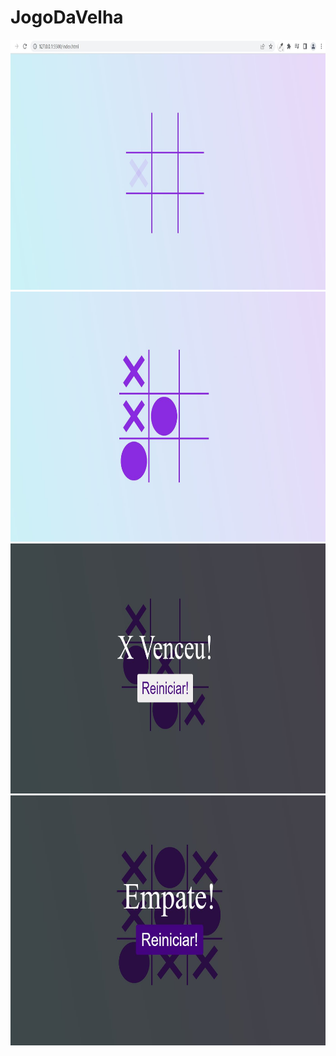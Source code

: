 # JogoDaVelha
<img src="./images/Home-page.JPG" height="400" width="600">
<img src="./images/Game.JPG" height="400" width="600">
<img src="./images/winning-message.JPG" height="400" width="600">
<img src="./images/draw-message.JPG" height="400" width="600">


